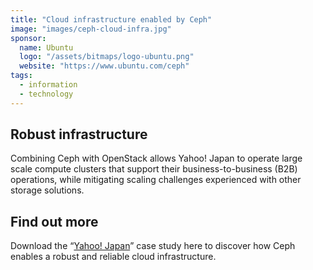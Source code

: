 ```yaml
---
title: "Cloud infrastructure enabled by Ceph"
image: "images/ceph-cloud-infra.jpg"
sponsor:
  name: Ubuntu
  logo: "/assets/bitmaps/logo-ubuntu.png"
  website: "https://www.ubuntu.com/ceph"
tags:
  - information
  - technology
---
```


## Robust infrastructure

Combining Ceph with OpenStack allows Yahoo! Japan to operate large scale compute clusters that support their business-to-business (B2B) operations, while mitigating scaling challenges experienced with other storage solutions.

## Find out more

Download the “[Yahoo! Japan](https://pages.ubuntu.com/rs/066-EOV-335/images/Yahoo!%20JAPAN%20User%20case%20study-v2_AW.pdf)” case study here to discover how Ceph enables a robust and reliable cloud infrastructure.
